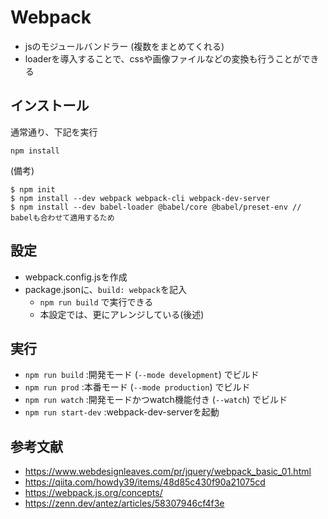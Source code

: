 # Webpack
- jsのモジュールバンドラー (複数をまとめてくれる)
- loaderを導入することで、cssや画像ファイルなどの変換も行うことができる

## インストール
通常通り、下記を実行
```
npm install
```

(備考)
```
$ npm init
$ npm install --dev webpack webpack-cli webpack-dev-server
$ npm install --dev babel-loader @babel/core @babel/preset-env // babelも合わせて適用するため
```

## 設定
- webpack.config.jsを作成
- package.jsonに、`build: webpack`を記入
    - `npm run build` で実行できる
    - 本設定では、更にアレンジしている(後述)

## 実行
- `npm run build` :開発モード (`--mode development`) でビルド
- `npm run prod` :本番モード (`--mode production`) でビルド
- `npm run watch` :開発モードかつwatch機能付き (`--watch`) でビルド
- `npm run start-dev` :webpack-dev-serverを起動


## 参考文献
- https://www.webdesignleaves.com/pr/jquery/webpack_basic_01.html
- https://qiita.com/howdy39/items/48d85c430f90a21075cd
- https://webpack.js.org/concepts/
- https://zenn.dev/antez/articles/58307946cf4f3e